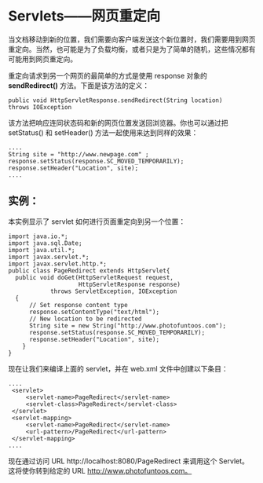 # Servlets——网页重定向

当文档移动到新的位置，我们需要向客户端发送这个新位置时，我们需要用到网页重定向。当然，也可能是为了负载均衡，或者只是为了简单的随机，这些情况都有可能用到网页重定向。

重定向请求到另一个网页的最简单的方式是使用 response 对象的 **sendRedirect()** 方法。下面是该方法的定义： 

``` 
public void HttpServletResponse.sendRedirect(String location)
throws IOException 
```

该方法把响应连同状态码和新的网页位置发送回浏览器。你也可以通过把 setStatus() 和 setHeader() 方法一起使用来达到同样的效果：

``` 
....
String site = "http://www.newpage.com" ;
response.setStatus(response.SC_MOVED_TEMPORARILY);
response.setHeader("Location", site); 
....
```

## 实例：

本实例显示了 servlet 如何进行页面重定向到另一个位置：

``` 
import java.io.*;
import java.sql.Date;
import java.util.*;
import javax.servlet.*;
import javax.servlet.http.*;
public class PageRedirect extends HttpServlet{    
  public void doGet(HttpServletRequest request,
                    HttpServletResponse response)
            throws ServletException, IOException
  {
      // Set response content type
      response.setContentType("text/html");
      // New location to be redirected
      String site = new String("http://www.photofuntoos.com");
      response.setStatus(response.SC_MOVED_TEMPORARILY);
      response.setHeader("Location", site);    
    }
} 
```

现在让我们来编译上面的 servlet，并在 web.xml 文件中创建以下条目：

``` 
....
 <servlet>
     <servlet-name>PageRedirect</servlet-name>
     <servlet-class>PageRedirect</servlet-class>
 </servlet>
 <servlet-mapping>
     <servlet-name>PageRedirect</servlet-name>
     <url-pattern>/PageRedirect</url-pattern>
 </servlet-mapping>
....
```

现在通过访问 URL http://localhost:8080/PageRedirect 来调用这个 Servlet。这将使你转到给定的 URL http://www.photofuntoos.com。

